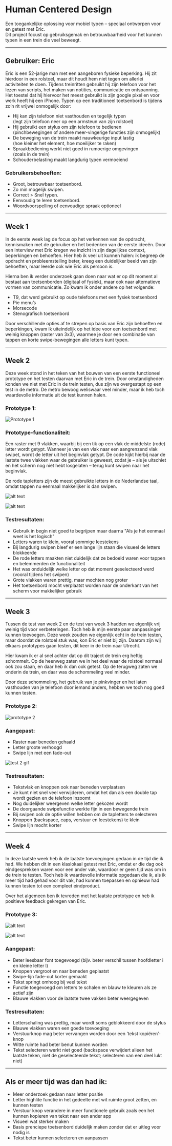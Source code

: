 # Human Centered Design

Een toegankelijke oplossing voor mobiel typen – speciaal ontworpen voor en getest met Eric.  
Dit project focust op gebruiksgemak en betrouwbaarheid voor het kunnen typen in een trein die veel beweegt.

---

## Gebruiker: Eric

Eric is een 52-jarige man met een aangeboren fysieke beperking. Hij zit hierdoor in een rolstoel, maar dit houdt hem niet tegen om allerlei activiteiten te doen. Tijdens treinritten gebruikt hij zijn telefoon voor het lezen van scripts, het maken van notities, communicatie en ontspanning. Het toestel dat hij hiervoor het meest gebruikt is zijn google pixel en voor werk heeft hij een iPhone. Typen op een traditioneel toetsenbord is tijdens zo’n rit vrijwel onmogelijk door:

- Hij kan zijn telefoon niet vasthouden en tegelijk typen  
  (legt zijn telefoon neer op een armsteun van zijn rolstoel)
- Hij gebruikt een stylus om zijn telefoon te bedienen  
  (pinchbewegingen of andere meer-vingerige functies zijn onmogelijk)
- De beweging van de trein maakt nauwkeurige input lastig  
  (hoe kleiner het element, hoe moeilijker te raken)
- Spraakbediening werkt niet goed in rumoerige omgevingen  
  (zoals in de trein)
- Schouderbelasting maakt langdurig typen vermoeiend

### Gebruikersbehoeften:

- Groot, betrouwbaar toetsenbord.
- Zo min mogelijk swipen.
- Correct > Snel typen.
- Eenvoudig te leren toetsenbord.
- Woordvoorspelling of eenvoudige spraak optioneel

---

## Week 1

In de eerste week lag de focus op het verkennen van de opdracht, kennismaken met de gebruiker en het bedenken van de eerste ideeën. Door een interview met Eric kregen we inzicht in zijn dagelijkse context, beperkingen en behoeften. Hier heb ik veel uit kunnen halen: ik begreep de opdracht en probleemstelling beter, kreeg een duidelijker beeld van zijn behoeften, maar leerde ook wie Eric als persoon is.

Hierna ben ik verder onderzoek gaan doen naar wat er op dit moment al bestaat aan toetsenborden (digitaal of fysiek), maar ook naar alternatieve vormen van communicatie. Zo kwam ik onder andere op het volgende:

- T9, dat werd gebruikt op oude telefoons met een fysiek toetsenbord  
- Pie menu’s  
- Morsecode  
- Stenografisch toetsenbord

Door verschillende opties af te strepen op basis van Eric zijn behoeften en beperkingen, kwam ik uiteindelijk op het idee voor een toetsenbord met weinig knoppen (raster van 3x3), waarmee je door een combinatie van tappen en korte swipe-bewegingen alle letters kunt typen.

---

## Week 2

Deze week stond in het teken van het bouwen van een eerste functioneel prototype en het testen daarvan met Eric in de trein. Door omstandigheden konden we niet met Eric in de trein testen, dus zijn we overgestapt op een test in de metro. De metro bewoog weliswaar veel minder, maar ik heb toch waardevolle informatie uit de test kunnen halen.

### Prototype 1:

![Prototype 1](image.png)

### Prototype-functionaliteit:
Een raster met 9 vlakken, waarbij bij een tik op een vlak de middelste (rode) letter wordt getypt. Wanneer je van een vlak naar een aangrenzend vlak swipet, wordt de letter uit het beginvlak getypt. De code kijkt hierbij naar de laatste twee vlakken waar de gebruiker is geweest, zodat je – als je uitschiet en het scherm nog niet hebt losgelaten – terug kunt swipen naar het beginvlak. 

De rode tapletters zijn de meest gebruikte letters in de Nederlandse taal, omdat tappen nu eenmaal makkelijker is dan swipen.

![alt text](<WhatsAppVideo2025-04-16at15.26.04-ezgif.com-video-to-gif-converter (1).gif>)

![alt text](WhatsAppVideo2025-04-16at15.26.04-ezgif.com-video-to-gif-converter.gif)

### Testresultaten:
- Gebruik in begin niet goed te begrijpen maar daarna "Als je het eenmaal weet is het logisch"
- Letters waren te klein, vooral sommige leestekens  
- Bij langdurig swipen bleef er een lange lijn staan die visueel de letters blokkeerde  
- De rode letters maakten niet duidelijk dat ze bedoeld waren voor tappen en belemmerden de functionaliteit  
- Het was onduidelijk welke letter op dat moment geselecteerd werd (vooral tijdens het swipen)  
- Grote vlakken waren prettig, maar mochten nog groter  
- Het toetsenbord mocht verplaatst worden naar de onderkant van het scherm voor makkelijker gebruik

---

## Week 3

Tussen de test van week 2 en de test van week 3 hadden we eigenlijk vrij weinig tijd voor verbeteringen. Toch heb ik mijn eerste paar aanpassingen kunnen toevoegen. Deze week zouden we eigenlijk echt in de trein testen, maar doordat de rolstoel stuk was, kon Eric er niet bij zijn. Daarom zijn wij elkaars prototypes gaan testen, dit keer in de trein naar Utrecht.

Hier kwam ik er al snel achter dat op dit traject de trein erg heftig schommelt. Op de heenweg zaten we in het deel waar de rolstoel normaal ook zou staan, en daar heb ik dan ook getest. Op de terugweg zaten we onderin de trein, en daar was de schommeling veel minder.

Door deze schommeling, het gebruik van je pinkvinger en het laten vasthouden van je telefoon door iemand anders, hebben we toch nog goed kunnen testen.

### Prototype 2:
 
![prototype 2](image-1.png)

### Aangepast:
- Raster naar beneden gehaald
- Letter groote verhoogd
- Swipe lijn met een fade-out

![test 2 gif](WhatsAppVideo2025-04-25at13.15.44-ezgif.com-video-to-gif-converter.gif)

### Testresultaten:
- Tekstvlak en knoppen ook naar beneden verplaatsen  
- Je kunt niet snel veel verwijderen, omdat het dan als een double tap wordt gezien en de telefoon inzoomt  
- Nog duidelijker weergeven welke letter gekozen wordt  
- De doorgaande swipefunctie werkte fijn in een bewegende trein  
- Bij swipen ook de optie willen hebben om de tapletters te selecteren
- Knoppen (backspace, caps, verstuur en leestekens) te klein
- Swipe lijn mocht korter

---

## Week 4

In deze laatste week heb ik de laatste toevoegingen gedaan in de tijd die ik had. We hebben dit in een klaslokaal getest met Eric, omdat er die dag ook eindgesprekken waren voor een ander vak, waardoor er geen tijd was om in de trein te testen. Toch heb ik waardevolle informatie opgedaan die ik, als ik meer tijd had gehad voor dit vak, had kunnen toepassen en opnieuw had kunnen testen tot een compleet eindproduct.

Over het algemeen ben ik tevreden met het laatste prototype en heb ik positieve feedback gekregen van Eric.


### Prototype 3:
 
![alt text](image-2.png)

![alt text](image-3.png)

### Aangepast:
- Beter leesbaar font toegevoegd (bijv. beter verschil tussen hoofdletter i en kleine letter l)  
- Knoppen vergroot en naar beneden geplaatst  
- Swipe-lijn fade-out korter gemaakt  
- Tekst springt omhoog bij veel tekst  
- Functie toegevoegd om letters te schalen en blauw te kleuren als ze actief zijn  
- Blauwe vlakken voor de laatste twee vakken beter weergegeven  

### Testresultaten:
- Letter­schaling was prettig, maar wordt soms geblokkeerd door de stylus  
- Blauwe vlakken waren een goede toevoeging  
- Verstuurknop mag beter vervangen worden door een ‘tekst kopiëren’-knop  
- Witte ruimte had beter benut kunnen worden  
- Tekst selecteren werkt niet goed (backspace verwijdert alleen het laatste teken, niet de geselecteerde tekst; selecteren van een deel lukt niet)

---

## Als er meer tijd was dan had ik:

- Meer onderzoek gedaan naar letter positie
- Letter highlite functie in het gedeelte met wit ruimte groot zetten, en kunnen testen
- Verstuur knop verandere in meer functionele gebruik zoals een het kunnen kopieren van tekst naar een ander app
- Visueel wat sterker maken
- Basis prenciepe toetsenbord duidelijk maken zonder dat er uitleg voor nodig is
- Tekst beter kunnen selecteren en aanpassen
